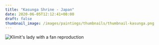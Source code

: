```yaml
---
title: "Kasunga Shrine - Japan"
date: 2020-06-05T12:12:41+08:00
draft: false
thumbnail_image: /images/paintings/thumbnails/thumbnail-kasunga.png
---
```



![Klimit's lady with a fan reproduction](/images/paintings/Kasunga-shrine-2.png)
